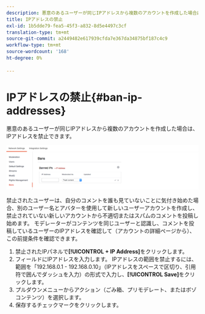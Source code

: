 ```yaml
---
description: 悪意のあるユーザーが同じIPアドレスから複数のアカウントを作成した場合は、IPアドレスを禁止できます。
title: IPアドレスの禁止
exl-id: 1b5dde79-fea5-45f3-a832-8d5e4497c3cf
translation-type: tm+mt
source-git-commit: a2449482e617939cfda7e367da34875bf187c4c9
workflow-type: tm+mt
source-wordcount: '168'
ht-degree: 0%

---
```


# IPアドレスの禁止{#ban-ip-addresses}

悪意のあるユーザーが同じIPアドレスから複数のアカウントを作成した場合は、IPアドレスを禁止できます。

![](assets/Bans-1024x239.png)

禁止されたユーザーは、自分のコメントを誰も見ていないことに気付き始めた場合、別のユーザー名とアバターを使用して新しいユーザーアカウントを作成し、禁止されていない新しいアカウントから不適切またはスパムのコメントを投稿し始めます。 モデレーターがコンテンツを同じユーザーと認識し、コメントを投稿しているユーザーのIPアドレスを確認して（アカウントの詳細ページから）、この前提条件を確認できます。

1. 禁止されたIPパネルで&#x200B;**[!UICONTROL + IP Address]**&#x200B;をクリックします。
1. フィールドにIPアドレスを入力します。 IPアドレスの範囲を禁止するには、範囲を「192.168.0.1 - 192.168.0.10」（IPアドレスをスペースで区切り、引用符で囲んでダッシュを入力）の形式で入力し、**[!UICONTROL Save]**&#x200B;をクリックします。
1. プルダウンメニューからアクション（ごみ箱、プリモデレート、またはボゾコンテンツ）を選択します。
1. 保存するチェックマークをクリックします。
